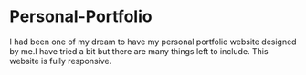 # Personal-Portfolio
I had been one of my dream to have my personal portfolio website designed by me.I have tried a bit but there are many things left to include. This website is fully responsive.
